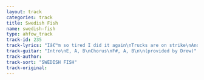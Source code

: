 ```yaml
---
layout: track
categories: track
title: Swedish Fish
name: swedish-fish
type: ahfow_track
track-id: 235
track-lyrics: "Iâ€™m so tired I did it again\nTrucks are on strike\nAnd I slept on train\nThereâ€™s evil in Sweden\nAnd Evil in Spain\nDrinking my lunch all over again\n\nGoddess of Shadow\nLipstick and Scent\nWhere did you land?\n\nApricot candles and blackberry pie\nIs it a time bomb I see in your eye\nI want you forever, forever tonight\nPulling your hair and holding you tight\n\nGoddess of shadow\nLipstick and scent\nWhere did you land?"
track-guitar: "Intro\nE, A, B\nChorus\nF#, A, B\n\n(provided by Drew)"
track-author: 
track-sort: "SWEDISH FISH"
track-original: 
---
```

